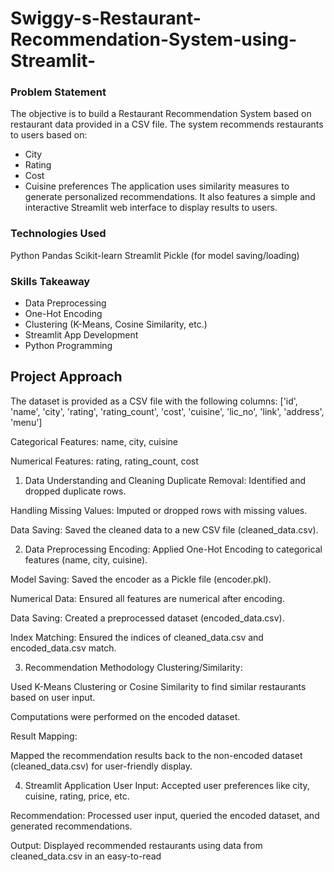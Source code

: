 # Swiggy-s-Restaurant-Recommendation-System-using-Streamlit-

### Problem Statement
The objective is to build a Restaurant Recommendation System based on restaurant data provided in a CSV file.
The system recommends restaurants to users based on:
 * City
 * Rating
 * Cost
 * Cuisine preferences
The application uses similarity measures to generate personalized recommendations.
It also features a simple and interactive Streamlit web interface to display results to users.
### Technologies Used
Python
Pandas
Scikit-learn
Streamlit
Pickle (for model saving/loading)
### Skills Takeaway
- Data Preprocessing
- One-Hot Encoding
- Clustering (K-Means, Cosine Similarity, etc.)
- Streamlit App Development
- Python Programming

## Project Approach
The dataset is provided as a CSV file with the following columns:
['id', 'name', 'city', 'rating', 'rating_count', 'cost', 'cuisine', 'lic_no', 'link', 'address', 'menu']

Categorical Features: name, city, cuisine

Numerical Features: rating, rating_count, cost
1. Data Understanding and Cleaning
 Duplicate Removal: Identified and dropped duplicate rows.

Handling Missing Values: Imputed or dropped rows with missing values.

Data Saving: Saved the cleaned data to a new CSV file (cleaned_data.csv).

2. Data Preprocessing
 Encoding: Applied One-Hot Encoding to categorical features (name, city, cuisine).

 Model Saving: Saved the encoder as a Pickle file (encoder.pkl).

 Numerical Data: Ensured all features are numerical after encoding.

 Data Saving: Created a preprocessed dataset (encoded_data.csv).

 Index Matching: Ensured the indices of cleaned_data.csv and encoded_data.csv match.

3. Recommendation Methodology
 Clustering/Similarity:

 Used K-Means Clustering or Cosine Similarity to find similar restaurants based on user input.
 
 Computations were performed on the encoded dataset.

 Result Mapping:

 Mapped the recommendation results back to the non-encoded dataset (cleaned_data.csv) for user-friendly display.

4. Streamlit Application
 User Input: Accepted user preferences like city, cuisine, rating, price, etc.

 Recommendation: Processed user input, queried the encoded dataset, and generated recommendations.

 Output: Displayed recommended restaurants using data from cleaned_data.csv in an easy-to-read
